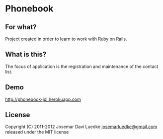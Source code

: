 Phonebook
=========

For what?
---------

Project created in order to learn to work with Ruby on Rails.



What is this?
-------------

The focus of application is the registration and maintenance of the contact list.

Demo
----
http://phonebook-jdl.herokuapp.com

License
-------

Copyright (C) 2011-2012 Josemar Davi Luedke josemarluedke@gmail.com released under the MIT license